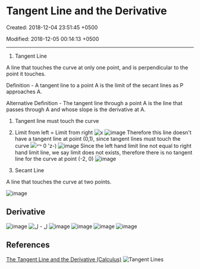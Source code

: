 # Tangent Line and the Derivative

Created: 2018-12-04 23:51:45 +0500

Modified: 2018-12-05 00:14:13 +0500

---

1. Tangent Line

A line that touches the curve at only one point, and is perpendicular to the point it touches.

Definition - A tangent line to a point A is the limit of the secant lines as P approaches A.

Alternative Definition - The tangent line through a point A is the line that passes through A and whose slope is the derivative at A.

1. Tangent line must touch the curve

2. Limit from left = Limit from right
![x ](media/Tangent-Line-and-the-Derivative-image1.png)
![image](media/Tangent-Line-and-the-Derivative-image2.png)
Therefore this line doesn't have a tangent line at point (0,1), since tangent lines must touch the curve
![冖 0 'z-) ](media/Tangent-Line-and-the-Derivative-image3.png)
![image](media/Tangent-Line-and-the-Derivative-image4.png)
Since the left hand limit line not equal to right hand limit line, we say limit does not exists, therefore there is no tangent line for the curve at point (-2, 0)
![image](media/Tangent-Line-and-the-Derivative-image5.png)
2. Secant Line

A line that touches the curve at two points.

![image](media/Tangent-Line-and-the-Derivative-image6.png)

## Derivative

![image](media/Tangent-Line-and-the-Derivative-image7.png)
![ل - ل ](media/Tangent-Line-and-the-Derivative-image8.png)
![image](media/Tangent-Line-and-the-Derivative-image9.png)
![image](media/Tangent-Line-and-the-Derivative-image10.png)
![image](media/Tangent-Line-and-the-Derivative-image11.png)
![image](media/Tangent-Line-and-the-Derivative-image12.png)

## References

[The Tangent Line and the Derivative (Calculus)](https://www.youtube.com/watch?v=O_cwTAfjgAQ)
![Tangent Lines ](media/Tangent-Line-and-the-Derivative-image13.jpg)

